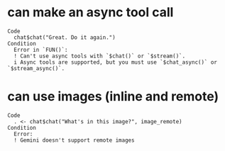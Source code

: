 # can make an async tool call

    Code
      chat$chat("Great. Do it again.")
    Condition
      Error in `FUN()`:
      ! Can't use async tools with `$chat()` or `$stream()`.
      i Async tools are supported, but you must use `$chat_async()` or `$stream_async()`.

# can use images (inline and remote)

    Code
      . <- chat$chat("What's in this image?", image_remote)
    Condition
      Error:
      ! Gemini doesn't support remote images

